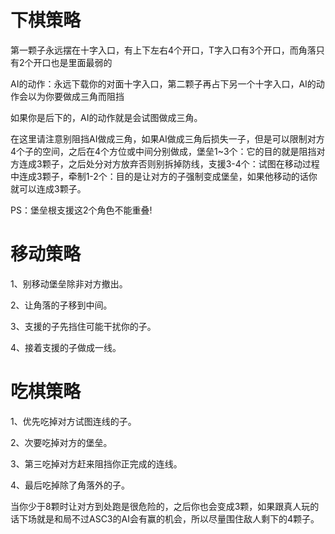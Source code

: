# 下棋策略

第一颗子永远摆在十字入口，有上下左右4个开口，T字入口有3个开口，而角落只有2个开口也是里面最弱的

AI的动作：永远下载你的对面十字入口，第二颗子再占下另一个十字入口，AI的动作会以为你要做成三角而阻挡

如果你是后下的，AI的动作就是会试图做成三角。

在这里请注意别阻挡AI做成三角，如果AI做成三角后损失一子，但是可以限制对方4个子的空间，之后在4个方位或中间分别做成，堡垒1~3个：它的目的就是阻挡对方连成3颗子，之后处分对方放弃否则别拆掉防线，支援3-4个：试图在移动过程中连成3颗子，牵制1-2个：目的是让对方的子强制变成堡垒，如果他移动的话你就可以连成3颗子。


PS：堡垒根支援这2个角色不能重叠!

# 移动策略

1、别移动堡垒除非对方撤出。

2、让角落的子移到中间。

3、支援的子先挡住可能干扰你的子。

4、接着支援的子做成一线。


# 吃棋策略

1、优先吃掉对方试图连线的子。

2、次要吃掉对方的堡垒。

3、第三吃掉对方赶来阻挡你正完成的连线。

4、最后吃掉除了角落外的子。

当你少于8颗时让对方到处跑是很危险的，之后你也会变成3颗，如果跟真人玩的话下场就是和局不过ASC3的AI会有赢的机会，所以尽量围住敌人剩下的4颗子。

